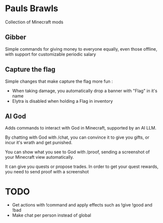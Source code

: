 # Pauls Brawls

Collection of Minecraft mods

## Gibber

Simple commands for giving money to everyone equally, even those offline, with support for customizable periodic salary

## Capture the flag

Simple changes that make capture the flag more fun :
* When taking damage, you automatically drop a banner with "Flag" in it's name
* Elytra is disabled when holding a Flag in inventory

## AI God

Adds commands to interact with God in Minecraft, supported by an AI LLM.

By chatting with God with /chat, you can convince it to give you gifts, or incur it's wrath and get punished.

You can show what you see to God with /proof, sending a screenshot of your Minecraft view automatically.

It can give you quests or propose trades.
In order to get your quest rewards, you need to send proof with a screenshot

# TODO

* Get actions with !command and apply effects such as !give !good and !bad
* Make chat per person instead of global

